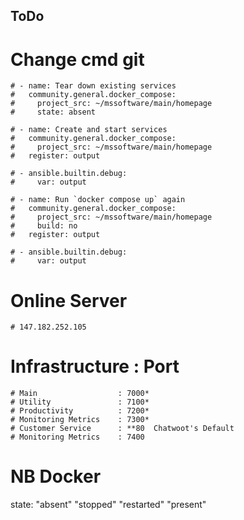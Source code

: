 


## ToDo 

# Change cmd git

    # - name: Tear down existing services
    #   community.general.docker_compose:
    #     project_src: ~/mssoftware/main/homepage
    #     state: absent

    # - name: Create and start services
    #   community.general.docker_compose:
    #     project_src: ~/mssoftware/main/homepage
    #   register: output

    # - ansible.builtin.debug:
    #     var: output

    # - name: Run `docker compose up` again
    #   community.general.docker_compose:
    #     project_src: ~/mssoftware/main/homepage
    #     build: no
    #   register: output

    # - ansible.builtin.debug:
    #     var: output


# Online Server
    # 147.182.252.105


# Infrastructure : Port
    # Main                  : 7000*
    # Utility               : 7100*
    # Productivity          : 7200*
    # Monitoring Metrics    : 7300*
    # Customer Service      : **80  Chatwoot's Default
    # Monitoring Metrics    : 7400



# NB Docker
state:
    "absent"
    "stopped"
    "restarted"
    "present"